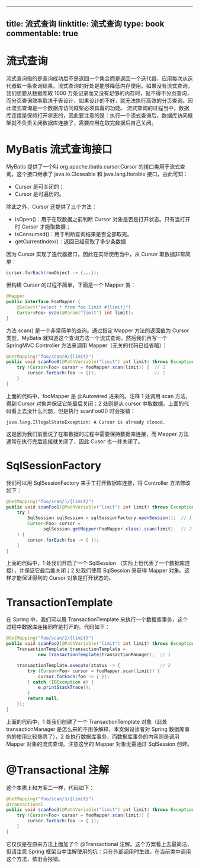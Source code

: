 
---
title: 流式查询
linktitle: 流式查询
type: book
commentable: true
---

# 流式查询

流式查询指的是查询成功后不是返回一个集合而是返回一个迭代器，应用每次从迭代器取一条查询结果。流式查询的好处是能够降低内存使用。如果没有流式查询，我们想要从数据库取 1000 万条记录而又没有足够的内存时，就不得不分页查询，而分页查询效率取决于表设计，如果设计的不好，就无法执行高效的分页查询。因此流式查询是一个数据库访问框架必须具备的功能。
流式查询的过程当中，数据库连接是保持打开状态的，因此要注意的是：执行一个流式查询后，数据库访问框架就不负责关闭数据库连接了，需要应用在取完数据后自己关闭。

# MyBatis 流式查询接口

MyBatis 提供了一个叫 org.apache.ibatis.cursor.Cursor 的接口类用于流式查询，这个接口继承了 java.io.Closeable 和 java.lang.Iterable 接口，由此可知：

- Cursor 是可关闭的；
- Cursor 是可遍历的。

除此之外，Cursor 还提供了三个方法：

- isOpen()：用于在取数据之前判断 Cursor 对象是否是打开状态。只有当打开时 Cursor 才能取数据；
- isConsumed()：用于判断查询结果是否全部取完。
- getCurrentIndex()：返回已经获取了多少条数据

因为 Cursor 实现了迭代器接口，因此在实际使用当中，从 Cursor 取数据非常简单：

```java
cursor.forEach(rowObject -> {...});
```

但构建 Cursor 的过程不简单，下面是一个 Mapper 类：

```java
@Mapper
public interface FooMapper {
    @Select("select * from foo limit #{limit}")
    Cursor<Foo> scan(@Param("limit") int limit);
}
```

方法 scan() 是一个非常简单的查询。通过指定 Mapper 方法的返回值为 Cursor 类型，MyBatis 就知道这个查询方法一个流式查询。然后我们再写一个 SpringMVC Controller 方法来调用 Mapper（无关的代码已经省略）：

```java
@GetMapping("foo/scan/0/{limit}")
public void scanFoo0(@PathVariable("limit") int limit) throws Exception {
    try (Cursor<Foo> cursor = fooMapper.scan(limit)) {  // 1
        cursor.forEach(foo -> {});                      // 2
    }
}
```

上面的代码中，fooMapper 是 @Autowired 进来的。注释 1 处调用 scan 方法，得到 Cursor 对象并保证它能最后关闭；2 处则是从 cursor 中取数据。上面的代码看上去没什么问题，但是执行 scanFoo0() 时会报错：

```
java.lang.IllegalStateException: A Cursor is already closed.
```

这是因为我们前面说了在取数据的过程中需要保持数据库连接，而 Mapper 方法通常在执行完后连接就关闭了，因此 Cusor 也一并关闭了。

# SqlSessionFactory

我们可以用 SqlSessionFactory 来手工打开数据库连接，将 Controller 方法修改如下：

```java
@GetMapping("foo/scan/1/{limit}")
public void scanFoo1(@PathVariable("limit") int limit) throws Exception {
    try (
        SqlSession sqlSession = sqlSessionFactory.openSession();  // 1
        Cursor<Foo> cursor =
              sqlSession.getMapper(FooMapper.class).scan(limit)   // 2
    ) {
        cursor.forEach(foo -> { });
    }
}
```

上面的代码中，1 处我们开启了一个 SqlSession （实际上也代表了一个数据库连接），并保证它最后能关闭；2 处我们使用 SqlSession 来获得 Mapper 对象。这样才能保证得到的 Cursor 对象是打开状态的。

# TransactionTemplate

在 Spring 中，我们可以用 TransactionTemplate 来执行一个数据库事务，这个过程中数据库连接同样是打开的。代码如下：

```java
@GetMapping("foo/scan/2/{limit}")
public void scanFoo2(@PathVariable("limit") int limit) throws Exception {
    TransactionTemplate transactionTemplate =
            new TransactionTemplate(transactionManager);  // 1

    transactionTemplate.execute(status -> {               // 2
        try (Cursor<Foo> cursor = fooMapper.scan(limit)) {
            cursor.forEach(foo -> { });
        } catch (IOException e) {
            e.printStackTrace();
        }
        return null;
    });
}
```

上面的代码中，1 处我们创建了一个 TransactionTemplate 对象（此处 transactionManager 是怎么来的不用多解释，本文假设读者对 Spring 数据库事务的使用比较熟悉了），2 处执行数据库事务，而数据库事务的内容则是调用 Mapper 对象的流式查询。注意这里的 Mapper 对象无需通过 SqlSession 创建。

# @Transactional 注解

这个本质上和方案二一样，代码如下：

```java
@GetMapping("foo/scan/3/{limit}")
@Transactional
public void scanFoo3(@PathVariable("limit") int limit) throws Exception {
    try (Cursor<Foo> cursor = fooMapper.scan(limit)) {
        cursor.forEach(foo -> { });
    }
}
```

它仅仅是在原来方法上面加了个 @Transactional 注解。这个方案看上去最简洁，但请注意 Spring 框架当中注解使用的坑：只在外部调用时生效。在当前类中调用这个方法，依旧会报错。

    